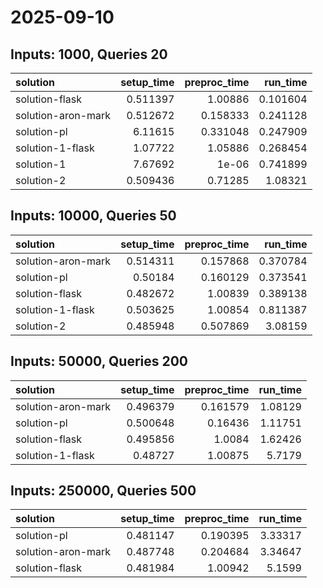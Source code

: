 # 2025-09-10

## Inputs: 1000, Queries 20

| solution           |   setup_time |   preproc_time |   run_time |
|:-------------------|-------------:|---------------:|-----------:|
| solution-flask     |     0.511397 |       1.00886  |   0.101604 |
| solution-aron-mark |     0.512672 |       0.158333 |   0.241128 |
| solution-pl        |     6.11615  |       0.331048 |   0.247909 |
| solution-1-flask   |     1.07722  |       1.05886  |   0.268454 |
| solution-1         |     7.67692  |       1e-06    |   0.741899 |
| solution-2         |     0.509436 |       0.71285  |   1.08321  |

## Inputs: 10000, Queries 50

| solution           |   setup_time |   preproc_time |   run_time |
|:-------------------|-------------:|---------------:|-----------:|
| solution-aron-mark |     0.514311 |       0.157868 |   0.370784 |
| solution-pl        |     0.50184  |       0.160129 |   0.373541 |
| solution-flask     |     0.482672 |       1.00839  |   0.389138 |
| solution-1-flask   |     0.503625 |       1.00854  |   0.811387 |
| solution-2         |     0.485948 |       0.507869 |   3.08159  |

## Inputs: 50000, Queries 200

| solution           |   setup_time |   preproc_time |   run_time |
|:-------------------|-------------:|---------------:|-----------:|
| solution-aron-mark |     0.496379 |       0.161579 |    1.08129 |
| solution-pl        |     0.500648 |       0.16436  |    1.11751 |
| solution-flask     |     0.495856 |       1.0084   |    1.62426 |
| solution-1-flask   |     0.48727  |       1.00875  |    5.7179  |

## Inputs: 250000, Queries 500

| solution           |   setup_time |   preproc_time |   run_time |
|:-------------------|-------------:|---------------:|-----------:|
| solution-pl        |     0.481147 |       0.190395 |    3.33317 |
| solution-aron-mark |     0.487748 |       0.204684 |    3.34647 |
| solution-flask     |     0.481984 |       1.00942  |    5.1599  |